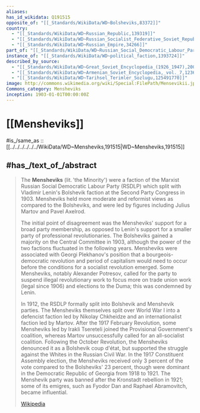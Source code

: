```yaml
---
aliases:
has_id_wikidata: Q191515
opposite_of: "[[_Standards/WikiData/WD~Bolsheviks,83372]]"
country:
  - "[[_Standards/WikiData/WD~Russian_Republic,139319]]"
  - "[[_Standards/WikiData/WD~Russian_Socialist_Federative_Soviet_Republic,2305208]]"
  - "[[_Standards/WikiData/WD~Russian_Empire,34266]]"
part_of: "[[_Standards/WikiData/WD~Russian_Social_Democratic_Labour_Party,204911]]"
instance_of: "[[_Standards/WikiData/WD~political_faction,1393724]]"
described_by_source:
  - "[[_Standards/WikiData/WD~Great_Soviet_Encyclopedia_(1926_1947),20078554]]"
  - "[[_Standards/WikiData/WD~Armenian_Soviet_Encyclopedia,_vol._7,123625363]]"
  - "[[_Standards/WikiData/WD~Tarihsel_Terimler_Sozlugu,125491770]]"
image: http://commons.wikimedia.org/wiki/Special:FilePath/Mensevikii.jpg
Commons_category: Mensheviks
inception: 1903-01-01T00:00:00Z
---
```


# [[Mensheviks]] 

#is_/same_as :: [[../../../../../../WikiData/WD~Mensheviks,191515|WD~Mensheviks,191515]]  

## #has_/text_of_/abstract 

> The **Mensheviks** (lit. 'the Minority') 
> were a faction of the Marxist Russian Social Democratic Labour Party (RSDLP) 
> which split with Vladimir Lenin's Bolshevik faction at the Second Party Congress in 1903. 
> Mensheviks held more moderate and reformist views as compared to the Bolsheviks, 
> and were led by figures including Julius Martov and Pavel Axelrod.
>
> The initial point of disagreement was the Mensheviks' support for a broad party membership, as opposed to Lenin's support for a smaller party of professional revolutionaries. The Bolsheviks gained a majority on the Central Committee in 1903, although the power of the two factions fluctuated in the following years. Mensheviks were associated with Georgi Plekhanov's position that a bourgeois-democratic revolution and period of capitalism would need to occur before the conditions for a socialist revolution emerged. Some Mensheviks, notably Alexander Potresov, called for the party to suspend illegal revolutionary work to focus more on trade union work (legal since 1906) and elections to the Duma; this was condemned by Lenin.
>
> In 1912, the RSDLP formally split into Bolshevik and Menshevik parties. The Mensheviks themselves split over World War I into a defencist faction led by Nikolay Chkheidze and an internationalist faction led by Martov. After the 1917 February Revolution, some Mensheviks led by Irakli Tsereteli joined the Provisional Government's coalition, whereas Martov unsuccessfully called for an all-socialist coalition. Following the October Revolution, the Mensheviks denounced it as a Bolshevik coup d'état, but supported the struggle against the Whites in the Russian Civil War. In the 1917 Constituent Assembly election, the Mensheviks received only 3 percent of the vote compared to the Bolsheviks' 23 percent, though were dominant in the Democratic Republic of Georgia from 1918 to 1921. The Menshevik party was banned after the Kronstadt rebellion in 1921; some of its emigres, such as Fyodor Dan and Raphael Abramovitch, became influential.
>
> [Wikipedia](https://en.wikipedia.org/wiki/Mensheviks) 

